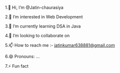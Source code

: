 1.👋 Hi, I’m @Jatin-chaurasiya

2.👀 I’m interested in Web Development

3.🌱 I’m currently learning DSA in Java

4.💞️ I’m looking to collaborate on

5.📫 How to reach me :- jatinkumar638881@gmail.com

6.😄 Pronouns: ...

7.⚡ Fun fact

<!---
Jatin-chaurasiya/Jatin-chaurasiya is a ✨ special ✨ repository because its `README.md` (this file) appears on your GitHub profile.
You can click the Preview link to take a look at your changes.
--->
